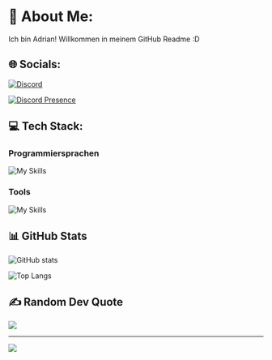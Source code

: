 # 💫 About Me:
Ich bin Adrian! Willkommen in meinem GitHub Readme :D

## 🌐 Socials:

[![Discord](https://img.shields.io/badge/Discord-%237289DA.svg?logo=discord&logoColor=white)](https://discordapp.com/users/833639587204169759)

[![Discord Presence](https://lanyard.cnrad.dev/api/833639587204169759)](https://discord.com/users/833639587204169759)

## 💻 Tech Stack:

### Programmiersprachen
![My Skills](https://skillicons.dev/icons?i=html,css,js,cs,py,)


### Tools
![My Skills](https://skillicons.dev/icons?i=rider,webstorm,idea,pycharm,vscode,cloudflare,github,discord,figma )


## 📊 GitHub Stats

![GitHub stats](https://github-readme-stats.vercel.app/api?username=pfarospa&show_icons=true&theme=tokyonight)

![Top Langs](https://github-readme-streak-stats.herokuapp.com/?user=pfarospa&layout=compact&theme=tokyonight)


## ✍️ Random Dev Quote
![](https://quotes-github-readme.vercel.app/api?type=horizontal&theme=radical)

---
[![](https://visitcount.itsvg.in/api?id=pharospa&icon=0&color=0)](https://visitcount.itsvg.in)
